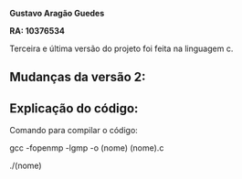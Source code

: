 **Gustavo Aragão Guedes**

**RA: 10376534**

Terceira e última versão do projeto foi feita na linguagem c.



## Mudanças da versão 2:


## Explicação do código:


Comando para compilar o código:

gcc -fopenmp -lgmp -o (nome) (nome).c

./(nome)
